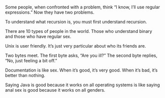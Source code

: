 
Some people, when confronted with a problem, think “I know, I’ll use regular expressions.” Now they have two problems.

To understand what recursion is, you must first understand recursion.

There are 10 types of people in the world. Those who understand binary and those who have regular sex.

Unix is user friendly. It’s just very particular about who its friends are.

Two bytes meet. The first byte asks, “Are you ill?” The second byte replies, “No, just feeling a bit off.”

Documentation is like sex. When it’s good, it’s very good. When it’s bad, it’s better than nothing.

Saying Java is good because it works on all operating systems is like saying anal sex is good because it works on all genders.

